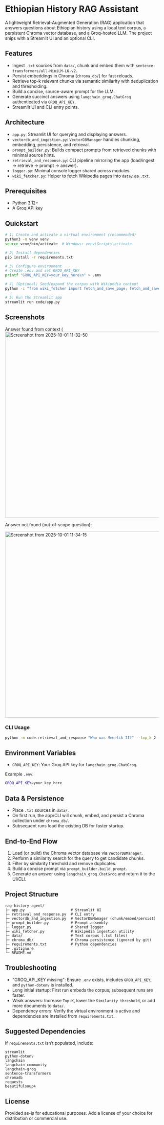 # Ethiopian History RAG Assistant

A lightweight Retrieval-Augmented Generation (RAG) application that answers questions about Ethiopian history using a local text corpus, a persistent Chroma vector database, and a Groq-hosted LLM. The project ships with a Streamlit UI and an optional CLI.

## Features
- Ingest `.txt` sources from `data/`, chunk and embed them with `sentence-transformers/all-MiniLM-L6-v2`.
- Persist embeddings in Chroma (`chroma_db/`) for fast reloads.
- Retrieve top-k relevant chunks via semantic similarity with deduplication and thresholding.
- Build a concise, source-aware prompt for the LLM.
- Generate succinct answers using `langchain_groq.ChatGroq` authenticated via `GROQ_API_KEY`.
- Streamlit UI and CLI entry points.

## Architecture
- `app.py`: Streamlit UI for querying and displaying answers.
- `vectordb_and_ingestion.py`: `VectorDBManager` handles chunking, embedding, persistence, and retrieval.
- `prompt_builder.py`: Builds compact prompts from retrieved chunks with minimal source hints.
- `retrieval_and_response.py`: CLI pipeline mirroring the app (load/ingest → retrieve → prompt → answer).
- `logger.py`: Minimal console logger shared across modules.
- `wiki_fetcher.py`: Helper to fetch Wikipedia pages into `data/` as `.txt`.

## Prerequisites
- Python 3.12+
- A Groq API key

## Quickstart
```bash
# 1) Create and activate a virtual environment (recommended)
python3 -m venv venv
source venv/bin/activate  # Windows: venv\Scripts\activate

# 2) Install dependencies
pip install -r requirements.txt

# 3) Configure environment
# Create .env and set GROQ_API_KEY
printf "GROQ_API_KEY=your_key_here\n" > .env

# 4) (Optional) Seed/expand the corpus with Wikipedia content
python -c "from wiki_fetcher import fetch_and_save_page; fetch_and_save_page('Axum Empire')"

# 5) Run the Streamlit app
streamlit run code/app.py
```

## Screenshots

Answer found from context 
(<img width="800" height="608" alt="Screenshot from 2025-10-01 11-32-50" src="https://github.com/user-attachments/assets/392a5dbd-ae5e-4934-8edb-6e8e3b79a805" />

Answer not found (out-of-scope question):

<img width="800" height="608" alt="Screenshot from 2025-10-01 11-34-15" src="https://github.com/user-attachments/assets/baa4041e-a550-4e3a-b891-e3f3b60bb599" />


### CLI Usage
```bash
python -m code.retrieval_and_response "Who was Menelik II?" --top_k 2 --threshold 1.0
```

## Environment Variables
- `GROQ_API_KEY`: Your Groq API key for `langchain_groq.ChatGroq`.

Example `.env`:
```bash
GROQ_API_KEY=your_key_here
```

## Data & Persistence
- Place `.txt` sources in `data/`.
- On first run, the app/CLI will chunk, embed, and persist a Chroma collection under `chroma_db/`.
- Subsequent runs load the existing DB for faster startup.

## End-to-End Flow
1. Load (or build) the Chroma vector database via `VectorDBManager`.
2. Perform a similarity search for the query to get candidate chunks.
3. Filter by similarity threshold and remove duplicates.
4. Build a concise prompt via `prompt_builder.build_prompt`.
5. Generate an answer using `langchain_groq.ChatGroq` and return it to the UI/CLI.

## Project Structure
```
rag-history-agent/
├─ app.py                     # Streamlit UI
├─ retrieval_and_response.py  # CLI entry
├─ vectordb_and_ingestion.py  # VectorDBManager (chunk/embed/persist)
├─ prompt_builder.py          # Prompt assembly
├─ logger.py                  # Shared logger
├─ wiki_fetcher.py            # Wikipedia ingestion utility
├─ data/                      # Text corpus (.txt files)
├─ chroma_db/                 # Chroma persistence (ignored by git)
├─ requirements.txt           # Python dependencies
├─ .gitignore
└─ README.md
```

## Troubleshooting
- "GROQ_API_KEY missing": Ensure `.env` exists, includes `GROQ_API_KEY`, and `python-dotenv` is installed.
- Long initial startup: First run embeds the corpus; subsequent runs are faster.
- Weak answers: Increase `Top-K`, lower the `Similarity threshold`, or add more documents to `data/`.
- Dependency errors: Verify the virtual environment is active and dependencies are installed from `requirements.txt`.

## Suggested Dependencies
If `requirements.txt` isn’t populated, include:
```
streamlit
python-dotenv
langchain
langchain-community
langchain-groq
sentence-transformers
chromadb
requests
beautifulsoup4
```

## License
Provided as-is for educational purposes. Add a license of your choice for distribution or commercial use.

